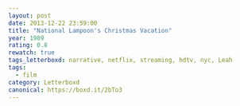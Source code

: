 ```yaml
---
layout: post 
date: 2013-12-22 23:59:00
title: "National Lampoon's Christmas Vacation"
year: 1989
rating: 0.8
rewatch: true
tags_letterboxd: narrative, netflix, streaming, hdtv, nyc, Leah
tags:
  - film
category: Letterboxd
canonical: https://boxd.it/2bTo3
---
```

